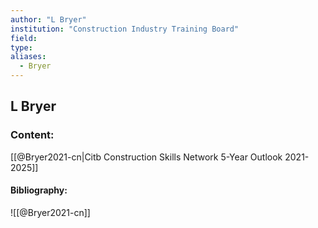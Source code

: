 ```yaml
---
author: "L Bryer"
institution: "Construction Industry Training Board"
field:
type:
aliases:
  - Bryer
---
```


## L Bryer

### Content:
[[@Bryer2021-cn|Citb Construction Skills Network 5-Year Outlook 2021-2025]]

#### Bibliography:

![[@Bryer2021-cn]]